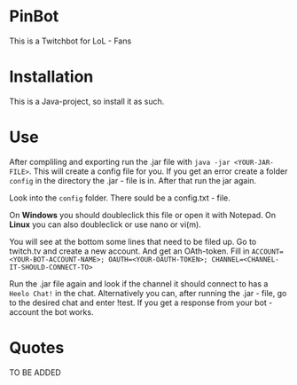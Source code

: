 # PinBot
This is a Twitchbot for LoL - Fans

# Installation
This is a Java-project, so install it as such.

# Use
After compliling and exporting run the .jar file with ```java -jar <YOUR-JAR-FILE>```.
This will create a config file for you. If you get an error create a folder ```config``` in the directory the .jar - file is in.
After that run the jar again.

Look into the ```config``` folder. There sould be a config.txt - file.

On **Windows** you should doubleclick this file or open it with Notepad. 
On **Linux** you can also doubleclick or use nano or vi(m).

You will see at the bottom some lines that need to be filed up. Go to twitch.tv and create a new account. And get an OAth-token.
Fill in ```ACCOUNT=<YOUR-BOT-ACCOUNT-NAME>; OAUTH=<YOUR-OAUTH-TOKEN>; CHANNEL=<CHANNEL-IT-SHOULD-CONNECT-TO>```

Run the .jar file again and look if the channel it should connect to has a ```Heelo Chat!``` in the chat. Alternatively you can,
after running the .jar - file, go to the desired chat and enter !test. If you get a response from your bot - account the bot works.

# Quotes
TO BE ADDED
